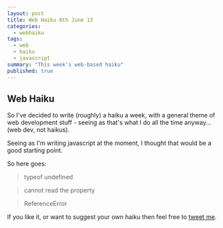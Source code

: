 ```yaml
---
layout: post
title: Web Haiku 6th June 13
categories: 
  - webhaiku
tags: 
  - web
  - haiku
  - javascript
summary: "This week's web-based haiku"
published: true
---
```


## Web Haiku

So I've decided to write (roughly) a haiku a week, with a general theme of web development stuff - seeing as that's what I do all the time anyway... (web dev, not haikus).

Seeing as I'm writing javascript at the moment, I thought that would be a good starting point.

So here goes:

> typeof undefined

> cannot read the property

> ReferenceError


If you like it, or want to suggest your own haiku then feel free to [tweet me](http://twitter.com/timdouglas).

